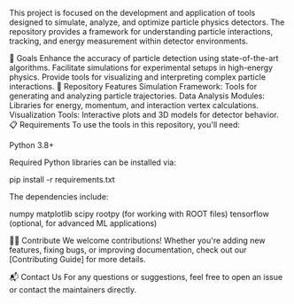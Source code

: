 This project is focused on the development and application of tools designed to simulate, analyze, and optimize particle physics detectors. The repository provides a framework for understanding particle interactions, tracking, and energy measurement within detector environments.

🌟 Goals
Enhance the accuracy of particle detection using state-of-the-art algorithms.
Facilitate simulations for experimental setups in high-energy physics.
Provide tools for visualizing and interpreting complex particle interactions.
📂 Repository Features
Simulation Framework: Tools for generating and analyzing particle trajectories.
Data Analysis Modules: Libraries for energy, momentum, and interaction vertex calculations.
Visualization Tools: Interactive plots and 3D models for detector behavior.
📋 Requirements
To use the tools in this repository, you'll need:

Python 3.8+

Required Python libraries can be installed via:

pip install -r requirements.txt


The dependencies include:

numpy
matplotlib
scipy
rootpy (for working with ROOT files)
tensorflow (optional, for advanced ML applications)

🧑‍🔬 Contribute
We welcome contributions! Whether you're adding new features, fixing bugs, or improving documentation, check out our [Contributing Guide] for more details.

📬 Contact Us
For any questions or suggestions, feel free to open an issue or contact the maintainers directly.

